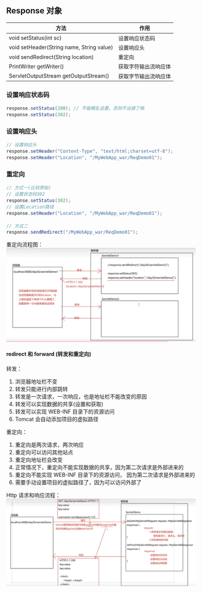 ## Response 对象

| 方法                                      | 作用                 |
| ----------------------------------------- | -------------------- |
| void setStatus(int sc)                    | 设置响应状态码       |
| void setHeader(String name, String value) | 设置响应头           |
| void sendRedirect(String location)        | 重定向               |
| PrintWriter getWriter()                   | 获取字符输出流响应体 |
| ServletOutputStream getOutputStream()     | 获取字节输出流响应体 |

### 设置响应状态码

```java
response.setStatus(200); // 不能瞎乱设置，否则不出错了嘛
response.setStatus(302);
```

### 设置响应头

```java
// 设置响应头
response.setHeader("Content-Type", "text/html;charset=utf-8");
response.setHeader("Location", "/MyWebApp_war/ReqDemo01");
```

### 重定向

```java
// 方式一(比较原始)
// 设置状态码302
response.setStatus(302);
// 设置Location路径
response.setHeader("Location", "/MyWebApp_war/ReqDemo01");

// 方式二
response.sendRedirect("/MyWebApp_war/ReqDemo01");
```

重定向流程图：
![重定向](../images/重定向.jpg)

#### redirect 和 forward (转发和重定向)

转发：

1. 浏览器地址栏不变
2. 转发只能进行内部跳转
3. 转发是一次请求，一次响应，也是地址栏不能改变的原因
4. 转发可以实现数据的共享(设置和获取)
5. 转发可以实现 WEB-INF 目录下的资源访问
6. Tomcat 会自动添加项目的虚拟路径

重定向：

1. 重定向是两次请求，两次响应
2. 重定向可以访问其他站点
3. 重定向地址栏会改变
4. 正常情况下，重定向不能实现数据的共享，因为第二次请求是外部进来的
5. 重定向不能实现 WEB-INF 目录下的资源访问， 因为第二次请求是外部进来的
6. 需要手动设置项目的虚拟路径了，因为可以访问外部了

Http 请求和响应流程：
![web核心](../images/web核心.jpg)

